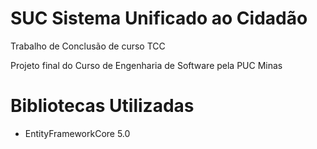 # SUC Sistema Unificado ao Cidadão
Trabalho de Conclusão de curso TCC 

Projeto final do Curso de Engenharia de Software pela PUC Minas


# Bibliotecas Utilizadas

- EntityFrameworkCore 5.0
